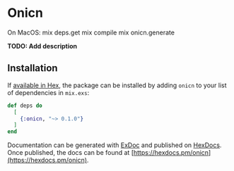 # Onicn
On MacOS:
mix deps.get
mix compile
mix onicn.generate

**TODO: Add description**

## Installation

If [available in Hex](https://hex.pm/docs/publish), the package can be installed
by adding `onicn` to your list of dependencies in `mix.exs`:

```elixir
def deps do
  [
    {:onicn, "~> 0.1.0"}
  ]
end
```

Documentation can be generated with [ExDoc](https://github.com/elixir-lang/ex_doc)
and published on [HexDocs](https://hexdocs.pm). Once published, the docs can
be found at [https://hexdocs.pm/onicn](https://hexdocs.pm/onicn).

